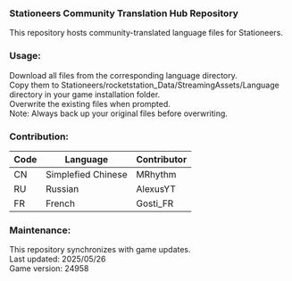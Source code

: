 ### Stationeers Community Translation Hub Repository
This repository hosts community-translated language files for Stationeers.

### Usage:
Download all files from the corresponding language directory.<br/>
Copy them to Stationeers/rocketstation_Data/StreamingAssets/Language directory in your game installation folder.<br/>
Overwrite the existing files when prompted.<br/>
​​Note:​​ Always back up your original files before overwriting.


### Contribution:

|      Code     |       Language       |    Contributor   |
| ------------- | -------------------- | ---------------- |
| CN            | Simplefied Chinese   | MRhythm          |
| RU            | Russian              | AlexusYT         |
| FR            | French               | Gosti_FR         |



### Maintenance:
This repository synchronizes with game updates.<br/>
Last updated: 2025/05/26<br/>
Game version: 24958<br/>
